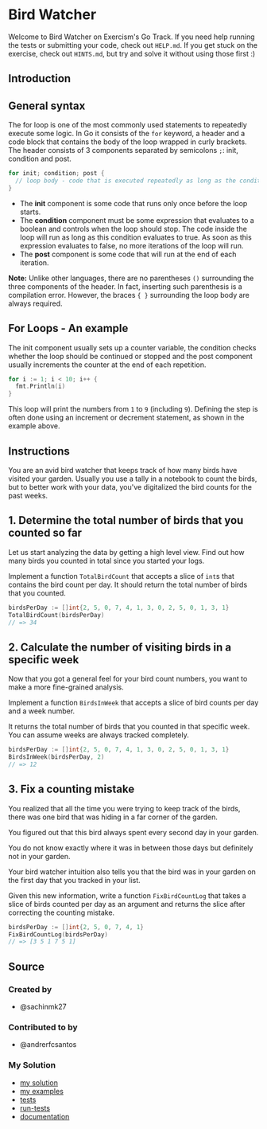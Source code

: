 # Bird Watcher

Welcome to Bird Watcher on Exercism's Go Track.
If you need help running the tests or submitting your code, check out `HELP.md`.
If you get stuck on the exercise, check out `HINTS.md`, but try and solve it without using those first :)

## Introduction

## General syntax

The for loop is one of the most commonly used statements to repeatedly execute some logic. In Go it consists of the `for` keyword, a header and a code block that contains the body of the loop wrapped in curly brackets. The header consists of 3 components separated by semicolons `;`: init, condition and post.

```go
for init; condition; post {
  // loop body - code that is executed repeatedly as long as the condition is true
}
```

- The **init** component is some code that runs only once before the loop starts.
- The **condition** component must be some expression that evaluates to a boolean and controls when the loop should stop. The code inside the loop will run as long as this condition evaluates to true. As soon as this expression evaluates to false, no more iterations of the loop will run.
- The **post** component is some code that will run at the end of each iteration.

**Note:** Unlike other languages, there are no parentheses `()` surrounding the three components of the header. In fact, inserting such parenthesis is a compilation error. However, the braces `{ }` surrounding the loop body are always required.

## For Loops - An example

The init component usually sets up a counter variable, the condition checks whether the loop should be continued or stopped and the post component usually increments the counter at the end of each repetition.

```go
for i := 1; i < 10; i++ {
  fmt.Println(i)
}
```

This loop will print the numbers from `1` to `9` (including `9`).
Defining the step is often done using an increment or decrement statement, as shown in the example above.

## Instructions

You are an avid bird watcher that keeps track of how many birds have visited your garden.
Usually you use a tally in a notebook to count the birds, but to better work with your data, you've digitalized the bird counts for the past weeks.

## 1. Determine the total number of birds that you counted so far

Let us start analyzing the data by getting a high level view.
Find out how many birds you counted in total since you started your logs.

Implement a function `TotalBirdCount` that accepts a slice of `int`s that contains the bird count per day.
It should return the total number of birds that you counted.

```go
birdsPerDay := []int{2, 5, 0, 7, 4, 1, 3, 0, 2, 5, 0, 1, 3, 1}
TotalBirdCount(birdsPerDay)
// => 34
```

## 2. Calculate the number of visiting birds in a specific week

Now that you got a general feel for your bird count numbers, you want to make a more fine-grained analysis.

Implement a function `BirdsInWeek` that accepts a slice of bird counts per day and a week number.

It returns the total number of birds that you counted in that specific week.
You can assume weeks are always tracked completely.

```go
birdsPerDay := []int{2, 5, 0, 7, 4, 1, 3, 0, 2, 5, 0, 1, 3, 1}
BirdsInWeek(birdsPerDay, 2)
// => 12
```

## 3. Fix a counting mistake

You realized that all the time you were trying to keep track of the birds, there was one bird that was hiding in a far corner of the garden.

You figured out that this bird always spent every second day in your garden.

You do not know exactly where it was in between those days but definitely not in your garden.

Your bird watcher intuition also tells you that the bird was in your garden on the first day that you tracked in your list.

Given this new information, write a function `FixBirdCountLog` that takes a slice of birds counted per day as an argument and returns the slice after correcting the counting mistake.

```go
birdsPerDay := []int{2, 5, 0, 7, 4, 1}
FixBirdCountLog(birdsPerDay)
// => [3 5 1 7 5 1]
```

## Source

### Created by

- @sachinmk27

### Contributed to by

- @andrerfcsantos

### My Solution

- [my solution](./bird_watcher.go)
- [my examples](./bird_watcher_examples_test.go)
- [tests](./bird_watcher_test.go)
- [run-tests](./run-tests-go.txt)
- [documentation](./birdwatcher-doc.md)
